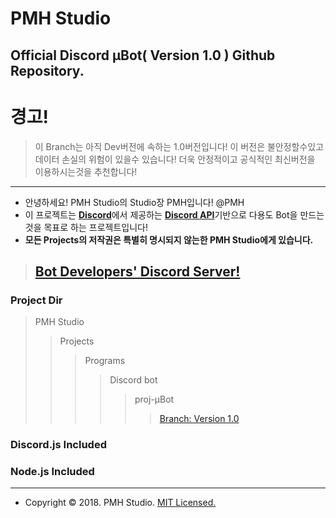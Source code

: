 PMH Studio
=============
Official Discord μBot( Version 1.0 ) Github Repository.
--------------------------------------------------------------

# 경고!
> 이 Branch는 아직 Dev버전에 속하는 1.0버전입니다!
> 이 버전은 불안정할수있고 데이터 손실의 위험이 있을수 있습니다!
> 더욱 안정적이고 공식적인 최신버전을 이용하시는것을 추천합니다!
------------------------------------------------------------------------------------------------------------------------


- 안녕하세요! PMH Studio의 Studio장 PMH입니다! @PMH
- 이 프로젝트는 [**Discord**](https://discordapp.com)에서 제공하는 [**Discord API**](https://discordapp.com/developers/)기반으로 다용도 Bot을 만드는것을 목표로 하는 프로젝트입니다!
- **모든 Projects의 저작권은 특별히 명시되지 않는한 PMH Studio에게 있습니다.**

> ## [**Bot Developers' Discord Server!**](https://discord.gg/kEnspqB)

### Project Dir
> PMH Studio
>> Projects
>>> Programs
>>>> Discord bot
>>>>> proj-μBot
>>>>>> [Branch: Version 1.0](https://github.com/PMHStudio/DiscordMuBot/branches)

### Discord.js Included
### Node.js Included

-------------------------------------------------------------

- Copyright &copy; 2018. PMH Studio. [MIT Licensed.](https://github.com/PMHStudio/MuBot/LICENSE)